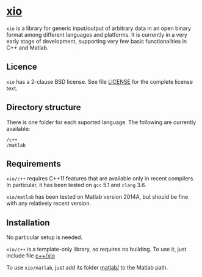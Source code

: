 # [xio](https://github.com/iavr/xio)

`xio` is a library for generic input/output of arbitrary data in an open binary format among different languages and platforms. It is currently in a very early stage of development, supporting very few basic functionalities in C++ and Matlab.

Licence
-------

`xio` has a 2-clause BSD license. See file [LICENSE](/LICENSE) for the complete license text.

Directory structure
-------------------

There is one folder for each suported language. The following are currently available:

	/c++
	/matlab

Requirements
------------

`xio/c++` requires C++11 features that are available only in recent compilers. In particular, it has been tested on `gcc` 5.1 and `clang` 3.6.

`xio/matlab` has been tested on Matlab version 2014A, but should be fine with any relatively recent version.

Installation
------------

No particular setup is needed.

`xio/c++` is a template-only library, so requires no building. To use it, just include file [c++/xio](c++/xio)

To use `xio/matlab`, just add its folder [matlab/](matlab/) to the Matlab path.
